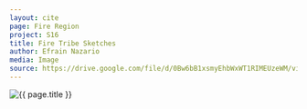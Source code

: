 ```yaml
---
layout: cite
page: Fire Region
project: S16
title: Fire Tribe Sketches
author: Efrain Nazario
media: Image
source: https://drive.google.com/file/d/0Bw6bB1xsmyEhbWxWT1RIMEUzeWM/view?usp=sharing
---
```

![{{ page.title }}](/projects/S16/regions/fire/firetribesketches.jpeg)
